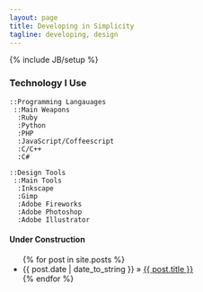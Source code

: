 ```yaml
---
layout: page
title: Developing in Simplicity
tagline: developing, design
---
```

{% include JB/setup %}

### Technology I Use
		
	::Programming Langauages
	 ::Main Weapons
	  :Ruby
	  :Python
	  :PHP
	  :JavaScript/Coffeescript
	  :C/C++
	  :C#

	::Design Tools
	 ::Main Tools
	  :Inkscape
	  :Gimp
	  :Adobe Fireworks
	  :Adobe Photoshop
	  :Adobe Illustrator

#### Under Construction
	

<ul class="posts">
  {% for post in site.posts %}
    <li><span>{{ post.date | date_to_string }}</span> &raquo; <a href="{{ BASE_PATH }}{{ post.url }}">{{ post.title }}</a></li>
  {% endfor %}
</ul>



